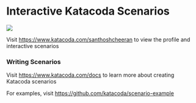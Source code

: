 # Interactive Katacoda Scenarios

[![](http://shields.katacoda.com/katacoda/santhoshcheeran/count.svg)](https://www.katacoda.com/santhoshcheeran "Get your profile on Katacoda.com")

Visit https://www.katacoda.com/santhoshcheeran to view the profile and interactive scenarios

### Writing Scenarios
Visit https://www.katacoda.com/docs to learn more about creating Katacoda scenarios

For examples, visit https://github.com/katacoda/scenario-example
